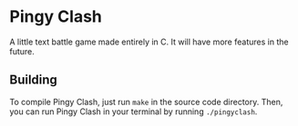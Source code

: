 # Pingy Clash

A little text battle game made entirely in C. It will have more features in the future.

## Building

To compile Pingy Clash, just run `make` in the source code directory. Then, you can
run Pingy Clash in your terminal by running `./pingyclash`.
